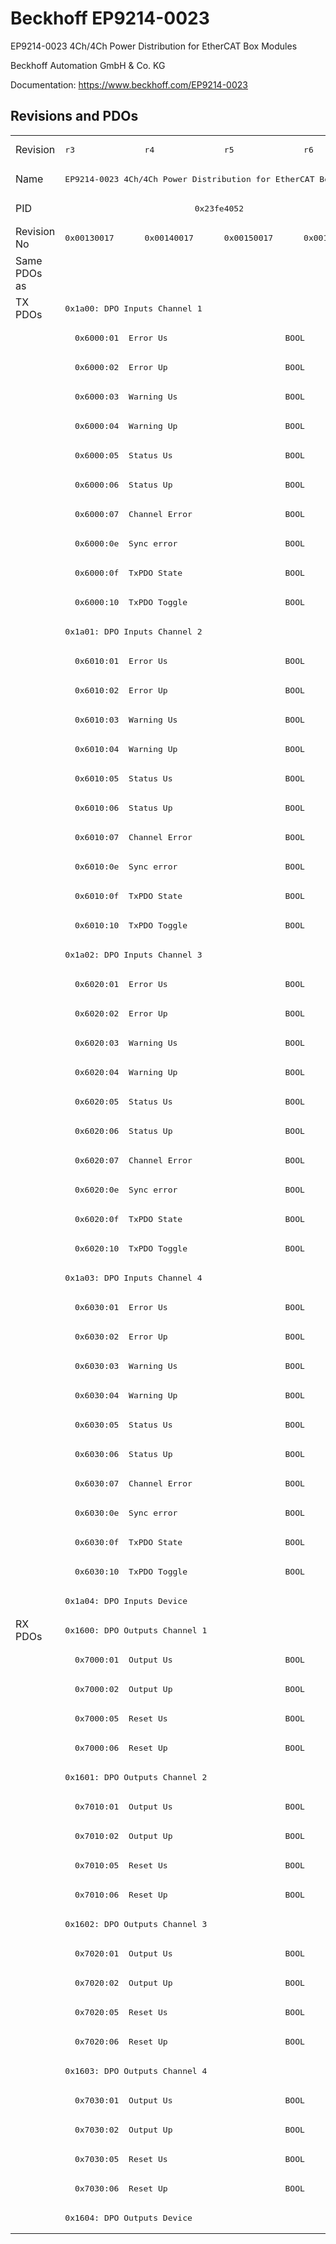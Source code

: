 # Beckhoff EP9214-0023

EP9214-0023 4Ch/4Ch Power Distribution for EtherCAT Box Modules

Beckhoff Automation GmbH & Co. KG

Documentation: <a href="https://www.beckhoff.com/EP9214-0023">https://www.beckhoff.com/EP9214-0023</a>

## Revisions and PDOs
<table>
<tr >
<td class="first">Revision</td>
<td ><pre>r3</pre></td>
<td ><pre>r4</pre></td>
<td ><pre>r5</pre></td>
<td ><pre>r6</pre></td>
</tr>
<tr >
<td class="first">Name</td>
<td  colspan=4 align="center"><pre>EP9214-0023 4Ch/4Ch Power Distribution for EtherCAT Box Modules</pre></td>
</tr>
<tr >
<td class="first">PID</td>
<td  colspan=4 align="center"><pre>0x23fe4052</pre></td>
</tr>
<tr >
<td class="first">Revision No</td>
<td ><pre>0x00130017</pre></td>
<td ><pre>0x00140017</pre></td>
<td ><pre>0x00150017</pre></td>
<td ><pre>0x00160017</pre></td>
</tr>
<tr >
<td class="first">Same PDOs as</td>
<td  colspan=4 align="center"></td>
</tr>
<tr class="txpdo pdosection">
<td class="first" rowspan=45 valign=top>TX PDOs</td>
<td colspan=4 align="left"><pre>0x1a00: DPO Inputs Channel 1</pre></td>
<td></td>
</tr>
<tr class="txpdo">
<td class="first" colspan=4 align="left"><pre>  0x6000:01  Error Us                        BOOL</pre></td>
</tr>
<tr class="txpdo">
<td class="first" colspan=4 align="left"><pre>  0x6000:02  Error Up                        BOOL</pre></td>
</tr>
<tr class="txpdo">
<td class="first" colspan=4 align="left"><pre>  0x6000:03  Warning Us                      BOOL</pre></td>
</tr>
<tr class="txpdo">
<td class="first" colspan=4 align="left"><pre>  0x6000:04  Warning Up                      BOOL</pre></td>
</tr>
<tr class="txpdo">
<td class="first" colspan=4 align="left"><pre>  0x6000:05  Status Us                       BOOL</pre></td>
</tr>
<tr class="txpdo">
<td class="first" colspan=4 align="left"><pre>  0x6000:06  Status Up                       BOOL</pre></td>
</tr>
<tr class="txpdo">
<td class="first" colspan=4 align="left"><pre>  0x6000:07  Channel Error                   BOOL</pre></td>
</tr>
<tr class="txpdo">
<td class="first" colspan=4 align="left"><pre>  0x6000:0e  Sync error                      BOOL</pre></td>
</tr>
<tr class="txpdo">
<td class="first" colspan=4 align="left"><pre>  0x6000:0f  TxPDO State                     BOOL</pre></td>
</tr>
<tr class="txpdo">
<td class="first" colspan=4 align="left"><pre>  0x6000:10  TxPDO Toggle                    BOOL</pre></td>
</tr>
<tr class="txpdo pdosection">
<td class="first" colspan=4 align="left"><pre>0x1a01: DPO Inputs Channel 2</pre></td>
</tr>
<tr class="txpdo">
<td class="first" colspan=4 align="left"><pre>  0x6010:01  Error Us                        BOOL</pre></td>
</tr>
<tr class="txpdo">
<td class="first" colspan=4 align="left"><pre>  0x6010:02  Error Up                        BOOL</pre></td>
</tr>
<tr class="txpdo">
<td class="first" colspan=4 align="left"><pre>  0x6010:03  Warning Us                      BOOL</pre></td>
</tr>
<tr class="txpdo">
<td class="first" colspan=4 align="left"><pre>  0x6010:04  Warning Up                      BOOL</pre></td>
</tr>
<tr class="txpdo">
<td class="first" colspan=4 align="left"><pre>  0x6010:05  Status Us                       BOOL</pre></td>
</tr>
<tr class="txpdo">
<td class="first" colspan=4 align="left"><pre>  0x6010:06  Status Up                       BOOL</pre></td>
</tr>
<tr class="txpdo">
<td class="first" colspan=4 align="left"><pre>  0x6010:07  Channel Error                   BOOL</pre></td>
</tr>
<tr class="txpdo">
<td class="first" colspan=4 align="left"><pre>  0x6010:0e  Sync error                      BOOL</pre></td>
</tr>
<tr class="txpdo">
<td class="first" colspan=4 align="left"><pre>  0x6010:0f  TxPDO State                     BOOL</pre></td>
</tr>
<tr class="txpdo">
<td class="first" colspan=4 align="left"><pre>  0x6010:10  TxPDO Toggle                    BOOL</pre></td>
</tr>
<tr class="txpdo pdosection">
<td class="first" colspan=4 align="left"><pre>0x1a02: DPO Inputs Channel 3</pre></td>
</tr>
<tr class="txpdo">
<td class="first" colspan=4 align="left"><pre>  0x6020:01  Error Us                        BOOL</pre></td>
</tr>
<tr class="txpdo">
<td class="first" colspan=4 align="left"><pre>  0x6020:02  Error Up                        BOOL</pre></td>
</tr>
<tr class="txpdo">
<td class="first" colspan=4 align="left"><pre>  0x6020:03  Warning Us                      BOOL</pre></td>
</tr>
<tr class="txpdo">
<td class="first" colspan=4 align="left"><pre>  0x6020:04  Warning Up                      BOOL</pre></td>
</tr>
<tr class="txpdo">
<td class="first" colspan=4 align="left"><pre>  0x6020:05  Status Us                       BOOL</pre></td>
</tr>
<tr class="txpdo">
<td class="first" colspan=4 align="left"><pre>  0x6020:06  Status Up                       BOOL</pre></td>
</tr>
<tr class="txpdo">
<td class="first" colspan=4 align="left"><pre>  0x6020:07  Channel Error                   BOOL</pre></td>
</tr>
<tr class="txpdo">
<td class="first" colspan=4 align="left"><pre>  0x6020:0e  Sync error                      BOOL</pre></td>
</tr>
<tr class="txpdo">
<td class="first" colspan=4 align="left"><pre>  0x6020:0f  TxPDO State                     BOOL</pre></td>
</tr>
<tr class="txpdo">
<td class="first" colspan=4 align="left"><pre>  0x6020:10  TxPDO Toggle                    BOOL</pre></td>
</tr>
<tr class="txpdo pdosection">
<td class="first" colspan=4 align="left"><pre>0x1a03: DPO Inputs Channel 4</pre></td>
</tr>
<tr class="txpdo">
<td class="first" colspan=4 align="left"><pre>  0x6030:01  Error Us                        BOOL</pre></td>
</tr>
<tr class="txpdo">
<td class="first" colspan=4 align="left"><pre>  0x6030:02  Error Up                        BOOL</pre></td>
</tr>
<tr class="txpdo">
<td class="first" colspan=4 align="left"><pre>  0x6030:03  Warning Us                      BOOL</pre></td>
</tr>
<tr class="txpdo">
<td class="first" colspan=4 align="left"><pre>  0x6030:04  Warning Up                      BOOL</pre></td>
</tr>
<tr class="txpdo">
<td class="first" colspan=4 align="left"><pre>  0x6030:05  Status Us                       BOOL</pre></td>
</tr>
<tr class="txpdo">
<td class="first" colspan=4 align="left"><pre>  0x6030:06  Status Up                       BOOL</pre></td>
</tr>
<tr class="txpdo">
<td class="first" colspan=4 align="left"><pre>  0x6030:07  Channel Error                   BOOL</pre></td>
</tr>
<tr class="txpdo">
<td class="first" colspan=4 align="left"><pre>  0x6030:0e  Sync error                      BOOL</pre></td>
</tr>
<tr class="txpdo">
<td class="first" colspan=4 align="left"><pre>  0x6030:0f  TxPDO State                     BOOL</pre></td>
</tr>
<tr class="txpdo">
<td class="first" colspan=4 align="left"><pre>  0x6030:10  TxPDO Toggle                    BOOL</pre></td>
</tr>
<tr class="txpdo pdosection">
<td class="first" colspan=4 align="left"><pre>0x1a04: DPO Inputs Device</pre></td>
</tr>
<tr class="rxpdo pdosection">
<td class="first" rowspan=21 valign=top>RX PDOs</td>
<td colspan=4 align="left"><pre>0x1600: DPO Outputs Channel 1</pre></td>
<td></td>
</tr>
<tr class="rxpdo">
<td class="first" colspan=4 align="left"><pre>  0x7000:01  Output Us                       BOOL</pre></td>
</tr>
<tr class="rxpdo">
<td class="first" colspan=4 align="left"><pre>  0x7000:02  Output Up                       BOOL</pre></td>
</tr>
<tr class="rxpdo">
<td class="first" colspan=4 align="left"><pre>  0x7000:05  Reset Us                        BOOL</pre></td>
</tr>
<tr class="rxpdo">
<td class="first" colspan=4 align="left"><pre>  0x7000:06  Reset Up                        BOOL</pre></td>
</tr>
<tr class="rxpdo pdosection">
<td class="first" colspan=4 align="left"><pre>0x1601: DPO Outputs Channel 2</pre></td>
</tr>
<tr class="rxpdo">
<td class="first" colspan=4 align="left"><pre>  0x7010:01  Output Us                       BOOL</pre></td>
</tr>
<tr class="rxpdo">
<td class="first" colspan=4 align="left"><pre>  0x7010:02  Output Up                       BOOL</pre></td>
</tr>
<tr class="rxpdo">
<td class="first" colspan=4 align="left"><pre>  0x7010:05  Reset Us                        BOOL</pre></td>
</tr>
<tr class="rxpdo">
<td class="first" colspan=4 align="left"><pre>  0x7010:06  Reset Up                        BOOL</pre></td>
</tr>
<tr class="rxpdo pdosection">
<td class="first" colspan=4 align="left"><pre>0x1602: DPO Outputs Channel 3</pre></td>
</tr>
<tr class="rxpdo">
<td class="first" colspan=4 align="left"><pre>  0x7020:01  Output Us                       BOOL</pre></td>
</tr>
<tr class="rxpdo">
<td class="first" colspan=4 align="left"><pre>  0x7020:02  Output Up                       BOOL</pre></td>
</tr>
<tr class="rxpdo">
<td class="first" colspan=4 align="left"><pre>  0x7020:05  Reset Us                        BOOL</pre></td>
</tr>
<tr class="rxpdo">
<td class="first" colspan=4 align="left"><pre>  0x7020:06  Reset Up                        BOOL</pre></td>
</tr>
<tr class="rxpdo pdosection">
<td class="first" colspan=4 align="left"><pre>0x1603: DPO Outputs Channel 4</pre></td>
</tr>
<tr class="rxpdo">
<td class="first" colspan=4 align="left"><pre>  0x7030:01  Output Us                       BOOL</pre></td>
</tr>
<tr class="rxpdo">
<td class="first" colspan=4 align="left"><pre>  0x7030:02  Output Up                       BOOL</pre></td>
</tr>
<tr class="rxpdo">
<td class="first" colspan=4 align="left"><pre>  0x7030:05  Reset Us                        BOOL</pre></td>
</tr>
<tr class="rxpdo">
<td class="first" colspan=4 align="left"><pre>  0x7030:06  Reset Up                        BOOL</pre></td>
</tr>
<tr class="rxpdo pdosection">
<td class="first" colspan=4 align="left"><pre>0x1604: DPO Outputs Device</pre></td>
</tr>
</table>
